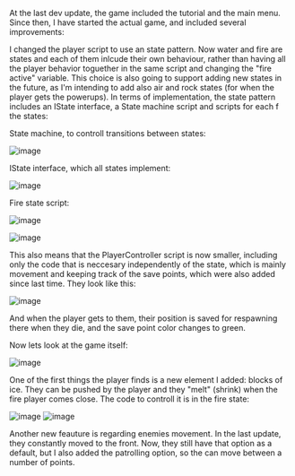 At the last dev update, the game included the tutorial and the main menu. Since then, I have started the actual game, and included several improvements:

I changed the player script to use an state pattern. Now water and fire are states and each of them inlcude their own behaviour, rather than having all the player behavior toguether in the same script and changing the "fire active" variable. This choice is also going to support adding new states in the future, as I'm intending to add also air and rock states (for when the player gets the powerups). In terms of implementation, the state pattern includes an IState interface, a State machine script and scripts for each f the states:

State machine, to controll transitions between states: 

![image](https://github.com/Rosabm/GMD/assets/100294631/4f2a9c63-01f2-4b84-bc50-d274c8804642)

IState interface, which all states implement: 

![image](https://github.com/Rosabm/GMD/assets/100294631/f697eb83-a413-4571-aba9-a54570e9328b)

Fire state script:

![image](https://github.com/Rosabm/GMD/assets/100294631/8f71ba39-df50-4f37-899e-b957594dc1a5)

![image](https://github.com/Rosabm/GMD/assets/100294631/2fcbabbb-3efb-4088-93c6-37f706b4435e)

This also means that the PlayerController script is now smaller, including only the code that is neccesary independently of the state, which is mainly movement and keeping track of the save points, which were also added since last time. They look like this: 

![image](https://github.com/Rosabm/GMD/assets/100294631/4463bb78-f74d-4bff-9edc-983604e09999)

And when the player gets to them, their position is saved for respawning there when they die, and the save point color changes to green.

Now lets look at the game itself: 

![image](https://github.com/Rosabm/GMD/assets/100294631/f6cc81d4-b9e1-4687-b754-c9740f91b881)

One of the first things the player finds is a new element I added: blocks of ice. They can be pushed by the player and they "melt" (shrink) when the fire player comes close. The code to controll it is in the fire state:

![image](https://github.com/Rosabm/GMD/assets/100294631/7d434504-a70a-48bd-868b-92ad0f332edf)
![image](https://github.com/Rosabm/GMD/assets/100294631/285cec33-d5b3-4291-8ec9-0552261f0874)

Another new feauture is regarding enemies movement. In the last update, they constantly moved to the front. Now, they still have that option as a default, but I also added the patrolling option, so the can move between a number of points.



